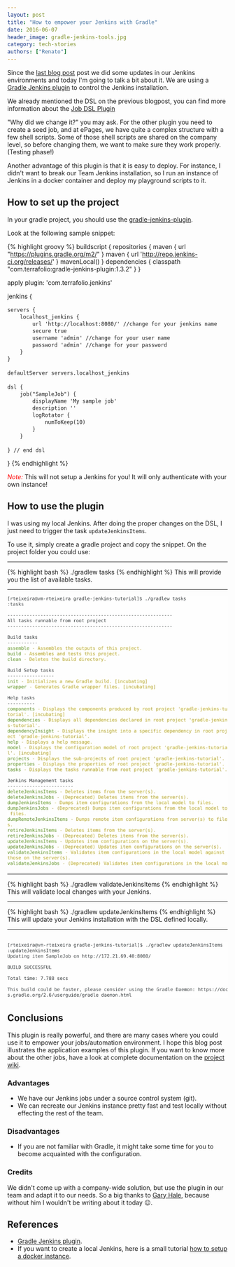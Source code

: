 ```yaml
---
layout: post
title: "How to empower your Jenkins with Gradle"
date: 2016-06-07
header_image: gradle-jenkins-tools.jpg
category: tech-stories
authors: ["Renato"]
---
```


Since the [last blog post]( https://developer.epages.com/blog/2016/01/28/jenkins-job-dsl-plugin.html) post we did some updates in our Jenkins environments and today I'm going to talk a bit about it.
We are using a [Gradle Jenkins plugin](https://github.com/ghale/gradle-jenkins-plugin) to control the Jenkins installation.

We already mentioned the DSL on the previous blogpost, you can find more information about the [Job DSL Plugin](https://developer.epages.com/blog/2016/01/28/jenkins-job-dsl-plugin.html)

"Why did we change it?" you may ask.
For the other plugin you need to create a seed job, and at ePages, we have quite a complex structure with a few shell scripts.
Some of those shell scripts are shared on the company level, so before changing them, we want to make sure they work properly. (Testing phase!)

Another advantage of this plugin is that it is easy to deploy.
For instance, I didn't want to break our Team Jenkins installation, so I run an instance of Jenkins in a docker container and deploy my playground scripts to it.

## How to set up the project

In your gradle project, you should use the [gradle-jenkins-plugin](https://github.com/ghale/gradle-jenkins-plugin).

Look at the following sample snippet:

{% highlight groovy %}
buildscript {
  repositories {
    maven { url "https://plugins.gradle.org/m2/" }
    maven { url 'http://repo.jenkins-ci.org/releases/' }
    mavenLocal()
  }
  dependencies {
    classpath "com.terrafolio:gradle-jenkins-plugin:1.3.2"
  }
}

apply plugin: 'com.terrafolio.jenkins'

jenkins {

    servers {
        localhost_jenkins {
            url 'http://localhost:8080/' //change for your jenkins name
            secure true
            username 'admin' //change for your user name
            password 'admin' //change for your password
        }
    }

    defaultServer servers.localhost_jenkins

    dsl {
        job("SampleJob") {
            displayName 'My sample job'
            description ''
            logRotator {
                numToKeep(10)
            }
        }

    } // end dsl
}
{% endhighlight %}

*<font color='red'>Note:</font>* This will not setup a Jenkins for you!
It will only authenticate with your own instance!

## How to use the plugin

I was using my local Jenkins.
After doing the proper changes on the DSL, I just need to trigger the task `updateJenkinsItems`.

To use it, simply create a gradle project and copy the snippet.
On the project folder you could use:

-----------------------
{% highlight bash %}
./gradlew tasks
{% endhighlight %}
This will provide you the list of available tasks.

-----------------------
![](/assets/img/pages/blog/images/blog-gradlew_tasks.jpg)

-----------------------
{% highlight bash %}
./gradlew validateJenkinsItems
{% endhighlight %}
This will validate local changes with your Jenkins.

-----------------------
{% highlight bash %}
./gradlew updateJenkinsItems
{% endhighlight %}
This will update your Jenkins installation with the DSL defined locally.

-----------------------
![](/assets/img/pages/blog/images/blog-gradlew_update_jenkins_items.jpg)
-----------------------

## Conclusions

This plugin is really powerful, and there are many cases where you could use it to empower your jobs/automation environment.
I hope this blog post illustrates the application examples of this plugin.
If you want to know more about the other jobs, have a look at complete documentation on the [project wiki](https://github.com/ghale/gradle-jenkins-plugin/wiki).

### Advantages

- We have our Jenkins jobs under a source control system (git).
- We can recreate our Jenkins instance pretty fast and test locally without effecting the rest of the team.

### Disadvantages

- If you are not familiar with Gradle, it might take some time for you to become acquainted with the configuration.


### Credits

We didn't come up with a company-wide solution, but use the plugin in our team and adapt it to our needs.
So a big thanks to [Gary Hale](https://github.com/ghale), because without him I wouldn't be writing about it today 😉.

## References

- [Gradle Jenkins plugin](https://github.com/ghale/gradle-jenkins-plugin).
- If you want to create a local Jenkins, here is a small tutorial [how to setup a docker instance](https://hub.docker.com/_/jenkins/).
